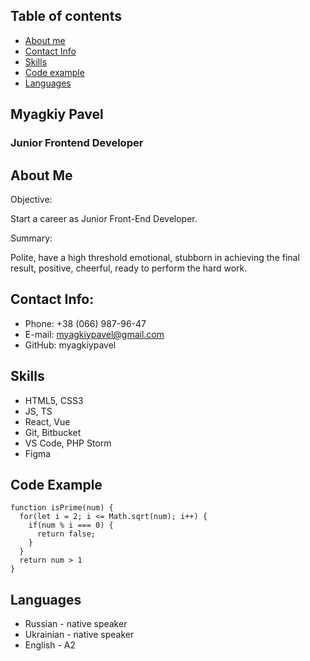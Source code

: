 ## Table of contents
* [About me](#about-me)
* [Contact Info](#contact-info)
* [Skills](#skills)
* [Code example](#code-example)
* [Languages](#languages)

## Myagkiy Pavel

### Junior Frontend Developer 

## About Me
Objective:

Start a career as Junior Front-End Developer.

Summary:

Polite, have a high threshold emotional, stubborn in achieving the final result, positive, cheerful, ready to perform the hard work.

## Contact Info:
* Phone: +38 (066) 987-96-47
* E-mail: myagkiypavel@gmail.com
* GitHub: myagkiypavel

## Skills
* HTML5, CSS3
* JS, TS
* React, Vue
* Git, Bitbucket
* VS Code, PHP Storm 
* Figma

## Code Example
```
function isPrime(num) {
  for(let i = 2; i <= Math.sqrt(num); i++) {
    if(num % i === 0) {
      return false;
    }
  }
  return num > 1
}
```

## Languages
* Russian - native speaker
* Ukrainian - native speaker
* English - A2